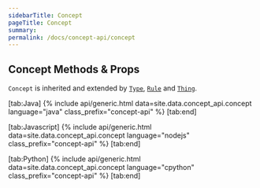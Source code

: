 ```yaml
---
sidebarTitle: Concept
pageTitle: Concept
summary:
permalink: /docs/concept-api/concept
---
```


## Concept Methods & Props
`Concept` is inherited and extended by [`Type`](/docs/concept-api/type), [`Rule`](/docs/concept-api/rule) and [`Thing`](/docs/concept-api/thing).

<div class="gtabs light" data-no-parse>

[tab:Java]
{% include api/generic.html data=site.data.concept_api.concept language="java" class_prefix="concept-api" %}
[tab:end]

[tab:Javascript]
{% include api/generic.html data=site.data.concept_api.concept language="nodejs" class_prefix="concept-api" %}
[tab:end]

[tab:Python]
{% include api/generic.html data=site.data.concept_api.concept language="cpython" class_prefix="concept-api" %}
[tab:end]

</div>
